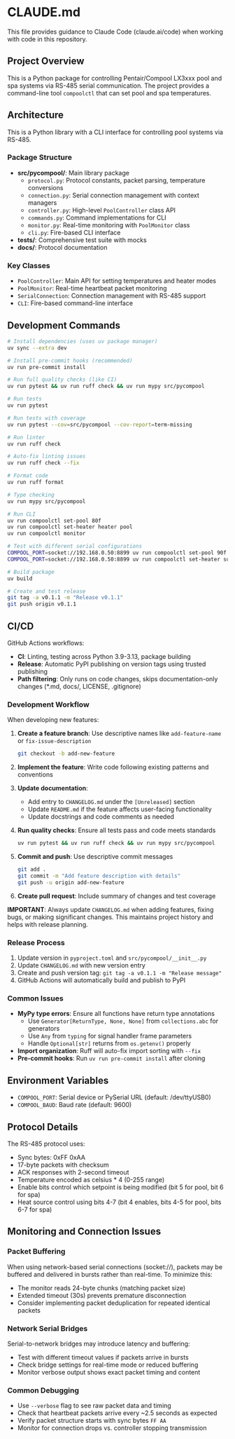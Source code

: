 # CLAUDE.md

This file provides guidance to Claude Code (claude.ai/code) when working with code in this repository.

## Project Overview

This is a Python package for controlling Pentair/Compool LX3xxx pool and spa systems via RS-485 serial communication. The project provides a command-line tool `compoolctl` that can set pool and spa temperatures.

## Architecture

This is a Python library with a CLI interface for controlling pool systems via RS-485.

### Package Structure

- **src/pycompool/**: Main library package
  - `protocol.py`: Protocol constants, packet parsing, temperature conversions
  - `connection.py`: Serial connection management with context managers
  - `controller.py`: High-level `PoolController` class API
  - `commands.py`: Command implementations for CLI
  - `monitor.py`: Real-time monitoring with `PoolMonitor` class
  - `cli.py`: Fire-based CLI interface
- **tests/**: Comprehensive test suite with mocks
- **docs/**: Protocol documentation

### Key Classes

- `PoolController`: Main API for setting temperatures and heater modes
- `PoolMonitor`: Real-time heartbeat packet monitoring
- `SerialConnection`: Connection management with RS-485 support
- `CLI`: Fire-based command-line interface

## Development Commands

```bash
# Install dependencies (uses uv package manager)
uv sync --extra dev

# Install pre-commit hooks (recommended)
uv run pre-commit install

# Run full quality checks (like CI)
uv run pytest && uv run ruff check && uv run mypy src/pycompool

# Run tests
uv run pytest

# Run tests with coverage
uv run pytest --cov=src/pycompool --cov-report=term-missing

# Run linter
uv run ruff check

# Auto-fix linting issues  
uv run ruff check --fix

# Format code
uv run ruff format

# Type checking
uv run mypy src/pycompool

# Run CLI
uv run compoolctl set-pool 80f
uv run compoolctl set-heater heater pool
uv run compoolctl monitor

# Test with different serial configurations
COMPOOL_PORT=socket://192.168.0.50:8899 uv run compoolctl set-pool 90f
COMPOOL_PORT=socket://192.168.0.50:8899 uv run compoolctl set-heater solar-only spa

# Build package
uv build

# Create and test release
git tag -a v0.1.1 -m "Release v0.1.1"
git push origin v0.1.1
```

## CI/CD

GitHub Actions workflows:
- **CI**: Linting, testing across Python 3.9-3.13, package building
- **Release**: Automatic PyPI publishing on version tags using trusted publishing
- **Path filtering**: Only runs on code changes, skips documentation-only changes (*.md, docs/, LICENSE, .gitignore)

### Development Workflow

When developing new features:

1. **Create a feature branch**: Use descriptive names like `add-feature-name` or `fix-issue-description`
   ```bash
   git checkout -b add-new-feature
   ```

2. **Implement the feature**: Write code following existing patterns and conventions

3. **Update documentation**:
   - Add entry to `CHANGELOG.md` under the `[Unreleased]` section
   - Update `README.md` if the feature affects user-facing functionality
   - Update docstrings and code comments as needed

4. **Run quality checks**: Ensure all tests pass and code meets standards
   ```bash
   uv run pytest && uv run ruff check && uv run mypy src/pycompool
   ```

5. **Commit and push**: Use descriptive commit messages
   ```bash
   git add .
   git commit -m "Add feature description with details"
   git push -u origin add-new-feature
   ```

6. **Create pull request**: Include summary of changes and test coverage

**IMPORTANT**: Always update `CHANGELOG.md` when adding features, fixing bugs, or making significant changes. This maintains project history and helps with release planning.

### Release Process

1. Update version in `pyproject.toml` and `src/pycompool/__init__.py`
2. Update `CHANGELOG.md` with new version entry
3. Create and push version tag: `git tag -a v0.1.1 -m "Release message"`
4. GitHub Actions will automatically build and publish to PyPI

### Common Issues

- **MyPy type errors**: Ensure all functions have return type annotations
  - Use `Generator[ReturnType, None, None]` from `collections.abc` for generators
  - Use `Any` from `typing` for signal handler frame parameters
  - Handle `Optional[str]` returns from `os.getenv()` properly
- **Import organization**: Ruff will auto-fix import sorting with `--fix`
- **Pre-commit hooks**: Run `uv run pre-commit install` after cloning

## Environment Variables

- `COMPOOL_PORT`: Serial device or PySerial URL (default: /dev/ttyUSB0)
- `COMPOOL_BAUD`: Baud rate (default: 9600)

## Protocol Details

The RS-485 protocol uses:
- Sync bytes: 0xFF 0xAA
- 17-byte packets with checksum
- ACK responses with 2-second timeout
- Temperature encoded as celsius * 4 (0-255 range)
- Enable bits control which setpoint is being modified (bit 5 for pool, bit 6 for spa)
- Heat source control using bits 4-7 (bit 4 enables, bits 4-5 for pool, bits 6-7 for spa)

## Monitoring and Connection Issues

### Packet Buffering
When using network-based serial connections (socket://), packets may be buffered and delivered in bursts rather than real-time. To minimize this:
- The monitor reads 24-byte chunks (matching packet size)
- Extended timeout (30s) prevents premature disconnection
- Consider implementing packet deduplication for repeated identical packets

### Network Serial Bridges
Serial-to-network bridges may introduce latency and buffering:
- Test with different timeout values if packets arrive in bursts
- Check bridge settings for real-time mode or reduced buffering
- Monitor verbose output shows exact packet timing and content

### Common Debugging
- Use `--verbose` flag to see raw packet data and timing
- Check that heartbeat packets arrive every ~2.5 seconds as expected
- Verify packet structure starts with sync bytes `FF AA`
- Monitor for connection drops vs. controller stopping transmission